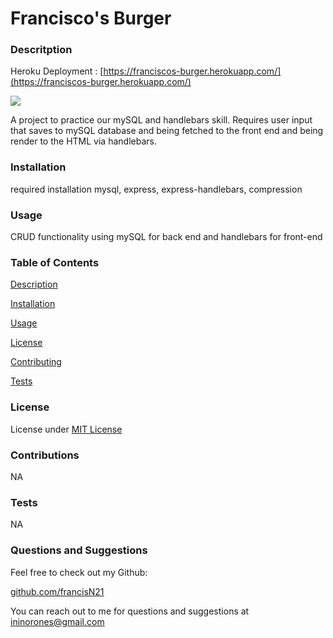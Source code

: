 # Francisco's Burger

### Descritption

Heroku Deployment : [https://franciscos-burger.herokuapp.com/](https://franciscos-burger.herokuapp.com/)

![](/public/assets/images/HandleBars.gif)

A project to practice our mySQL and handlebars skill. Requires user input that saves to mySQL database and being fetched to the front end and being render to the HTML via handlebars.

### Installation

required installation
mysql, express, express-handlebars, compression

### Usage

CRUD functionality using mySQL for back end and handlebars for front-end

### Table of Contents

[Description](###Descritption)

[Installation](###Installation)

[Usage](###Usage)

[License](###License)

[Contributing](###Contributions)

[Tests](###Tests)

### License

License under [MIT License](License)

### Contributions

NA

### Tests

NA

### Questions and Suggestions

Feel free to check out my Github:

[github.com/francisN21](https://github.com/francisN21)

You can reach out to me for questions and suggestions at ininorones@gmail.com
